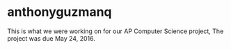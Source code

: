 # anthonyguzmanq
This is what we were working on for our AP Computer Science project, The project was due May 24, 2016.
